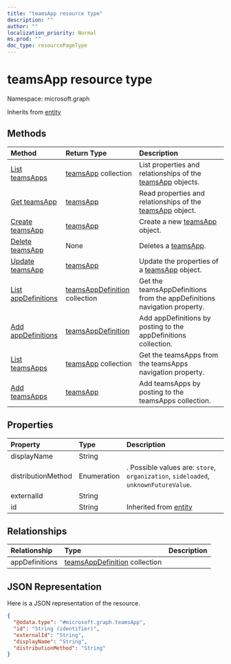 ```yaml
---
title: "teamsApp resource type"
description: ""
author: ""
localization_priority: Normal
ms.prod: ""
doc_type: resourcePageType
---
```


# teamsApp resource type


Namespace: microsoft.graph




Inherits from [entity](../resources/entity.md)

## Methods
|Method|Return Type|Description|
|:---|:---|:---|
|[List teamsApps](../api/teamsapp-list.md)|[teamsApp](../resources/teamsapp.md) collection|List properties and relationships of the [teamsApp](../resources/teamsapp.md) objects.|
|[Get teamsApp](../api/teamsapp-get.md)|[teamsApp](../resources/teamsapp.md)|Read properties and relationships of the [teamsApp](../resources/teamsapp.md) object.|
|[Create teamsApp](../api/teamsapp-create.md)|[teamsApp](../resources/teamsapp.md)|Create a new [teamsApp](../resources/teamsapp.md) object.|
|[Delete teamsApp](../api/teamsapp-delete.md)|None|Deletes a [teamsApp](../resources/teamsapp.md).|
|[Update teamsApp](../api/teamsapp-update.md)|[teamsApp](../resources/teamsapp.md)|Update the properties of a [teamsApp](../resources/teamsapp.md) object.|
|[List appDefinitions](../api/teamsapp-list-appdefinitions.md)|[teamsAppDefinition](../resources/teamsappdefinition.md) collection|Get the teamsAppDefinitions from the appDefinitions navigation property.|
|[Add appDefinitions](../api/teamsapp-post-appdefinitions.md)|[teamsAppDefinition](../resources/teamsappdefinition.md)|Add appDefinitions by posting to the appDefinitions collection.|
|[List teamsApps](../api/appcatalogs-list-teamsapps.md)|[teamsApp](../resources/teamsapp.md) collection|Get the teamsApps from the teamsApps navigation property.|
|[Add teamsApps](../api/appcatalogs-post-teamsapps.md)|[teamsApp](../resources/teamsapp.md)|Add teamsApps by posting to the teamsApps collection.|

## Properties
|Property|Type|Description|
|:---|:---|:---|
|displayName|String||
|distributionMethod|Enumeration|. Possible values are: `store`, `organization`, `sideloaded`, `unknownFutureValue`.|
|externalId|String||
|id|String| Inherited from [entity](../resources/entity.md)|

## Relationships
|Relationship|Type|Description|
|:---|:---|:---|
|appDefinitions|[teamsAppDefinition](../resources/teamsappdefinition.md) collection||

## JSON Representation
Here is a JSON representation of the resource.
<!-- {
  "blockType": "resource",
  "keyProperty": "id",
  "@odata.type": "microsoft.graph.teamsApp",
  "baseType": "microsoft.graph.entity",
  "openType": false
}
-->
``` json
{
  "@odata.type": "#microsoft.graph.teamsApp",
  "id": "String (identifier)",
  "externalId": "String",
  "displayName": "String",
  "distributionMethod": "String"
}
```

